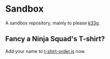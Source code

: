# Sandbox

A sandbox repository, mainly to please [k33g](/k33g).

## Fancy a Ninja Squad's T-shirt?

Add your name to [t-shirt-order.js](/Ninja-Squad/sandbox/blob/master/t-shirt-orders.js) now.